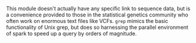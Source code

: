 <div class="cmdhead"></div>

This module doesn't actually have any specific link to sequence data, but is a convenience provided to those in the statistical genetics community who often work on enormous text files like VCFs.  `grep` mimics the basic functionality of Unix grep, but does so harnessing the parallel environment of spark to speed up a query by orders of magnitude.

<div class="synopsis"></div>

<div class="options"></div>


